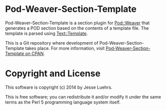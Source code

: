 Pod-Weaver-Section-Template
===========================

Pod-Weaver-Section-Template is a section plugin for [Pod::Weaver](https://metacpan.org/module/Pod::Weaver) that generates a POD section based on the contents of a template file.  The template is parsed using [Text::Template](https://metacpan.org/module/Text::Template).

This is a Git repository where development of Pod-Weaver-Section-Template takes place.  For more information, visit [Pod-Weaver-Section-Template on CPAN](https://metacpan.org/release/Pod-Weaver-Section-Template).



Copyright and License
=====================

This software is copyright (c) 2014 by Jesse Luehrs.

This is free software; you can redistribute it and/or modify it under
the same terms as the Perl 5 programming language system itself.

